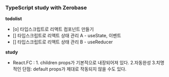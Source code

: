 <h3> TypeScript study with Zerobase</h3>

<b>todolist</b>

- [o] 타입스크립트로 리액트 컴포넌트 만들기
- [] 타입스크립트로 리액트 상태 관리 A - useState, 이벤트
- [] 타입스크립트로 리액트 상태 관리 B - useReducer

<b>study</b>

- React.FC : 1. children props가 기본적으로 내장되어져 있다. 2.자동완성 3.치명적인 단점: default props가 제대로 작동되지 않을 수도 있다.
